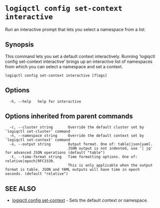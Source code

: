 # `logiqctl config set-context interactive`

Run an interactive prompt that lets you select a namespace from a list.

## Synopsis


This command lets you set a default context interactively. Running 'logiqctl config set-context interactive' brings up an interactive list of namespaces from which you can select a namespace and set a context.
		

```
logiqctl config set-context interactive [flags]
```

## Options

```
  -h, --help   help for interactive
```

## Options inherited from parent commands

```
  -c, --cluster string       Override the default cluster set by `logiqctl set-cluster' command
  -n, --namespace string     Override the default context set by `logiqctl set-context' command
  -o, --output string        Output format. One of: table|json|yaml. 
                             JSON output is not indented, use '| jq' for advanced JSON operations (default "table")
  -t, --time-format string   Time formatting options. One of: relative|epoch|RFC3339. 
                             This is only applicable when the output format is table. JSON and YAML outputs will have time in epoch seconds. (default "relative")
```

## SEE ALSO

* [logiqctl config set-context](/config/logiqctl_config_set-context)	 - Sets the default context or namespace.

